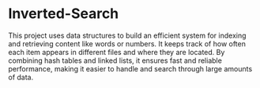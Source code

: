 # Inverted-Search
This project uses data structures to build an efficient system for indexing and retrieving content like words or numbers. It keeps track of how often each item appears in different files and where they are located. By combining hash tables and linked lists, it ensures fast and reliable performance, making it easier to handle and search through large amounts of data.
